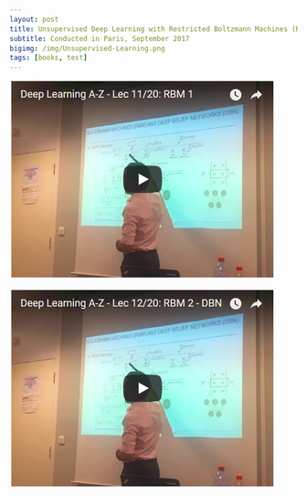 ```yaml
---
layout: post
title: Unsupervised Deep Learning with Restricted Boltzmann Machines (RBM) and Deep Belief Networks (DBN)
subtitle: Conducted in Paris, September 2017
bigimg: /img/Unsupervised-Learning.png
tags: [books, test]
---
```


[![Part 1](/img/DBN-Lec1.png)](https://www.youtube.com/embed/Jc1Kx5wfi_Q)

[![Part 2](/img/DBN-Lec2.png)](https://www.youtube.com/embed/FBgx2ZEBApE)

